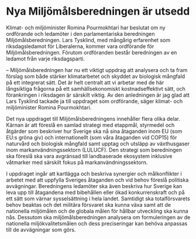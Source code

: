 # Nya Miljömålsberedningen är utsedd

Klimat- och miljöminister Romina Pourmokhtari har beslutat om ny ordförande och ledamöter i den parlamentariska beredningen Miljömålsberedningen. Lars Tysklind, med mångårig erfarenhet som riksdagsledamot för Liberalerna, kommer vara ordförande för Miljömålsberedningen. Förutom ordföranden består beredningen av en ledamot från varje riksdagsparti.

– Miljömålsberedningen har nu ett viktigt uppdrag att analysera och ta fram förslag som både stärker klimatarbetet och skyddet av biologisk mångfald på ett integrerat sätt. Det är helt centralt att vi arbetar med de här långsiktiga frågorna på ett samhällsekonomiskt kostnadseffektivt sätt, och förankringen i riksdagen är särskilt viktig. Av den anledningen är jag glad att Lars Tysklind tackade ja till uppdraget som ordförande, säger klimat- och miljöminister Romina Pourmokhtari.

Det nya uppdraget till Miljömålsberedningens innehåller flera olika delar. Kärnan är att föreslå en samlad strategi med etappmål, styrmedel och åtgärder som beskriver hur Sverige ska nå sina åtaganden inom EU (som EU:s gröna giv) och internationellt (som våra åtaganden vid COP15) för naturvård och biologisk mångfald samt upptag och utsläpp av växthusgaser inom markanvändningssektorn (LULUCF). Den strategi som beredningen ska föreslå ska vara avgränsad till landbaserade ekosystem inklusive våtmarker med särskilt fokus på markanvändningssektorn.

I uppdraget ingår att kartlägga och beskriva synergier och målkonflikter i arbetet med att uppfylla Sveriges åtaganden och vid behov föreslå politiska avvägningar. Beredningens ledamöter ska även beskriva hur Sverige kan leva upp till åtagandena med bibehållen eller ökad konkurrenskraft och på ett sätt som värnar sysselsättning i hela landet. Samtidigt ska totalförsvarets behov beaktas och det militära försvaret ska kunna växa samt att de nationella miljömålen och de globala målen för hållbar utveckling ska kunna nås. Dessutom ska miljömålsberedningen analysera om formuleringen av de nationella miljökvalitetsmålen och dess preciseringar kan behöva anpassas till de avvägningar som görs.
